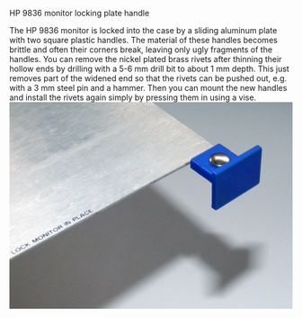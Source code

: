 HP 9836 monitor locking plate handle

The HP 9836 monitor is locked into the case by a sliding aluminum plate with two square plastic handles.
The material of these handles becomes brittle and often their corners break, leaving only ugly fragments of the handles.
You can remove the nickel plated brass rivets after thinning their hollow ends by drilling with a 5-6 mm drill bit to about 1 mm depth.
This just removes part of the widened end so that the rivets can be pushed out, e.g. with a 3 mm steel pin and a hammer.
Then you can mount the new handles and install the rivets again simply by pressing them in using a vise.
<img src="Monitor-Locking-Handle.jpg"/>

